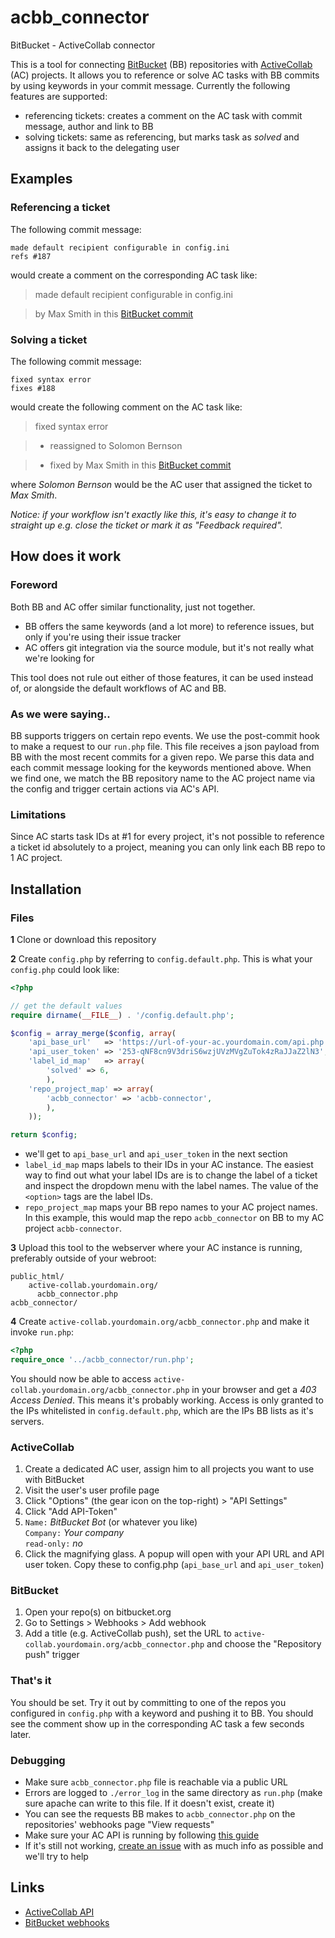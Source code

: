 # acbb_connector
BitBucket - ActiveCollab connector

This is a tool for connecting [BitBucket](https://bitbucket.org) (BB) repositories with [ActiveCollab](https://www.activecollab.com/) (AC) projects. It allows you to reference or solve AC tasks with BB commits by using keywords in your commit message. Currently the following features are supported:

* referencing tickets: creates a comment on the AC task with commit message, author and link to BB
* solving tickets: same as referencing, but marks task as *solved* and assigns it back to the delegating user

## Examples

### Referencing a ticket

The following commit message:

```
made default recipient configurable in config.ini
refs #187
```

would create a comment on the corresponding AC task like:

> made default recipient configurable in config.ini

> by Max Smith in this [BitBucket commit](https://bitbucket.org#link-to-commit)

### Solving a ticket

The following commit message:

```
fixed syntax error
fixes #188
```

would create the following comment on the AC task like:

> fixed syntax error

> * reassigned to Solomon Bernson

> * fixed by Max Smith in this [BitBucket commit](https://bitbucket.org#link-to-commit)

where *Solomon Bernson* would be the AC user that assigned the ticket to *Max Smith*.

*Notice: if your workflow isn't exactly like this, it's easy to change it to straight up e.g. close the ticket
or mark it as "Feedback required".*


## How does it work

### Foreword

Both BB and AC offer similar functionality, just not together.

* BB offers the same keywords (and a lot more) to reference issues, but only if you're using their issue tracker
* AC offers git integration via the source module, but it's not really what we're looking for

This tool does not rule out either of those features, it can be used instead of, or alongside the default workflows of AC and BB.

### As we were saying..

BB supports triggers on certain repo events. We use the post-commit hook to make a request to our `run.php` file. This file receives a json payload from BB with the most recent commits for a given repo. We parse this data and each commit message looking for the keywords mentioned above. When we find one, we match the BB repository name to the AC project name via the config and trigger certain actions via AC's API.

### Limitations

Since AC starts task IDs at #1 for every project, it's not possible to reference a ticket id absolutely to a project, meaning you can only link each BB repo to 1 AC project.

## Installation

### Files

**1** Clone or download this repository

**2** Create `config.php` by referring to `config.default.php`. This is what your `config.php` could look like:

```php
<?php

// get the default values
require dirname(__FILE__) . '/config.default.php';

$config = array_merge($config, array(
	'api_base_url'   => 'https://url-of-your-ac.yourdomain.com/api.php',
	'api_user_token' => '253-qNF8cn9V3driS6wzjUVzMVgZuTok4zRaJJaZ2lN3',
	'label_id_map'   => array(
		'solved' => 6,
		),
	'repo_project_map' => array(
		'acbb_connector' => 'acbb-connector',
		),
	));

return $config;
```

* we'll get to `api_base_url` and `api_user_token` in the next section
* `label_id_map` maps labels to their IDs in your AC instance. The easiest way to find out what your label IDs are is to change the label of a ticket and inspect the dropdown menu with the label names. The value of the `<option>` tags are the label IDs.
* `repo_project_map` maps your BB repo names to your AC project names. In this example, this would map the repo `acbb_connector` on BB to my AC project `acbb-connector`.

**3** Upload this tool to the webserver where your AC instance is running, preferably outside of your webroot:

```
public_html/
    active-collab.yourdomain.org/
      acbb_connector.php
acbb_connector/
```

**4** Create `active-collab.yourdomain.org/acbb_connector.php` and make it invoke `run.php`:

```php
<?php
require_once '../acbb_connector/run.php';
```

You should now be able to access `active-collab.yourdomain.org/acbb_connector.php` in your browser and get a *403 Access Denied*. This means it's probably working. Access is only granted to the IPs whitelisted in `config.default.php`, which are the IPs BB lists as it's servers.

### ActiveCollab

1. Create a dedicated AC user, assign him to all projects you want to use with BitBucket
2. Visit the user's user profile page
3. Click "Options" (the gear icon on the top-right) > "API Settings"
4. Click "Add API-Token"
5. `Name:` *BitBucket Bot* (or whatever you like)<br>
`Company:` *Your company*<br>
`read-only:` *no*
6. Click the magnifying glass. A popup will open with your API URL and API user token. Copy these to config.php (`api_base_url` and `api_user_token`)

### BitBucket

1. Open your repo(s) on bitbucket.org
2. Go to Settings > Webhooks > Add webhook
3. Add a title (e.g. ActiveCollab push), set the URL to `active-collab.yourdomain.org/acbb_connector.php` and choose the "Repository push" trigger

### That's it
You should be set. Try it out by committing to one of the repos you configured in `config.php` with a keyword and pushing it to BB. You should see the comment show up in the corresponding AC task a few seconds later.

### Debugging

* Make sure `acbb_connector.php` file is reachable via a public URL
* Errors are logged to `./error_log` in the same directory as `run.php` (make sure apache can write to this file. If it doesn't exist, create it)
* You can see the requests BB makes to `acbb_connector.php` on the repositories' webhooks page "View requests"
* Make sure your AC API is running by following [this guide](https://help-classic.activecollab.com/books/api/check-api-url.html)
* If it's still not working, [create an issue](https://github.com/MediaparX/acbb_connector/issues/new) with as much info as possible and we'll try to help

## Links

* [ActiveCollab API](https://help-classic.activecollab.com/books/api/)
* [BitBucket webhooks](https://confluence.atlassian.com/bitbucket/manage-webhooks-735643732.html)
